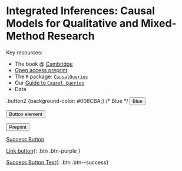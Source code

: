 # Integrated Inferences: Causal Models for Qualitative and Mixed-Method Research

Key resources:

* The book @ [Cambridge](https://www.cambridge.org/core/books/integrated-inferences/45B07964AD4718A74CDE3E35A31F26FA)
* [Open access preprint](https://macartan.github.io/integrated_inferences/)
* The `R` package: [`CausalQueries`](https://cran.r-project.org/web/packages/CausalQueries/index.html)
* Our [Guide to `Causal Queries`](https://integrated-inferences.github.io/guide/)
* Data

.button2 {background-color: #008CBA;} /* Blue */
<button class="button button2">Blue</button>

<button type="button" name="button" class="btn">Button element</button>

<button name="button" onclick="https://macartan.github.io/integrated_inferences/">Preprint</button>

<a href="#" class="btn--success">Success Button</a>

[Link button](http://example.com/){: .btn .btn-purple }

[Success Button Text](#link){: .btn .btn--success}

